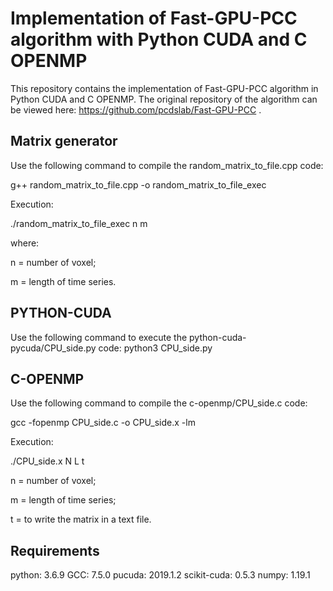 # Implementation of Fast-GPU-PCC algorithm with Python CUDA and C OPENMP

This repository contains the implementation of Fast-GPU-PCC algorithm in Python CUDA and C OPENMP. 
The original repository of the algorithm can be viewed here: https://github.com/pcdslab/Fast-GPU-PCC .

## Matrix generator

Use the following command to compile the random_matrix_to_file.cpp code:

g++ random_matrix_to_file.cpp -o random_matrix_to_file_exec

Execution: 

./random_matrix_to_file_exec n m 

where:

n = number of voxel;

m = length of time series.

## PYTHON-CUDA

Use the following command to execute the python-cuda-pycuda/CPU_side.py code:
python3 CPU_side.py

## C-OPENMP
Use the following command to compile the c-openmp/CPU_side.c code:

gcc -fopenmp CPU_side.c -o CPU_side.x -lm

Execution:

./CPU_side.x N L t

n = number of voxel;

m = length of time series;

t = to write the matrix in a text file.

## Requirements

python: 3.6.9
GCC: 7.5.0
pucuda: 2019.1.2
scikit-cuda: 0.5.3
numpy: 1.19.1
